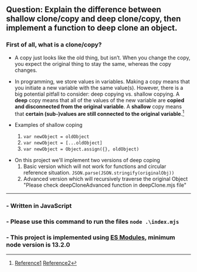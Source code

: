 ## Question: Explain the difference between shallow clone/copy and deep clone/copy, then implement a function to deep clone an object.

### First of all, what is a clone/copy?

- A copy just looks like the old thing, but isn’t. When you change the copy, you expect the original thing to stay the same, whereas the copy changes.

- In programming, we store values in variables. Making a copy means that you initiate a new variable with the same value(s). However, there is a big potential pitfall to consider: deep copying vs. shallow copying. A **deep** copy means that all of the values of the new variable are **copied and disconnected from the original variable**. A **shallow** copy means that **certain (sub-)values are still connected to the original variable**.[^1]

- Examples of shallow coping

  1. `var newObject = oldObject`
  2. `var newObject = [...oldObject]`
  3. `var newObject = Object.assign({}, oldObject)`

>

- On this project we'll implement two versions of deep coping
  1.  Basic version which will not work for functions and circular reference situation. `JSON.parse(JSON.stringify(originalObj))`
  2.  Advanced version which will recursively traverse the original Object "Please check deepCloneAdvanced function in deepClone.mjs file"

---

### - Written in JavaScript

### - Please use this command to run the files `node .\index.mjs`

### - This project is implemented using [ES Modules](https://developer.mozilla.org/en-US/docs/Web/JavaScript/Guide/Modules), minimum node version is 13.2.0

[^1]:
    [Reference1](https://www.freecodecamp.org/news/copying-stuff-in-javascript-how-to-differentiate-between-deep-and-shallow-copies-b6d8c1ef09cd/)
    [Reference2](https://javascript.plainenglish.io/write-a-better-deep-clone-function-in-javascript-d0e798e5f550)
